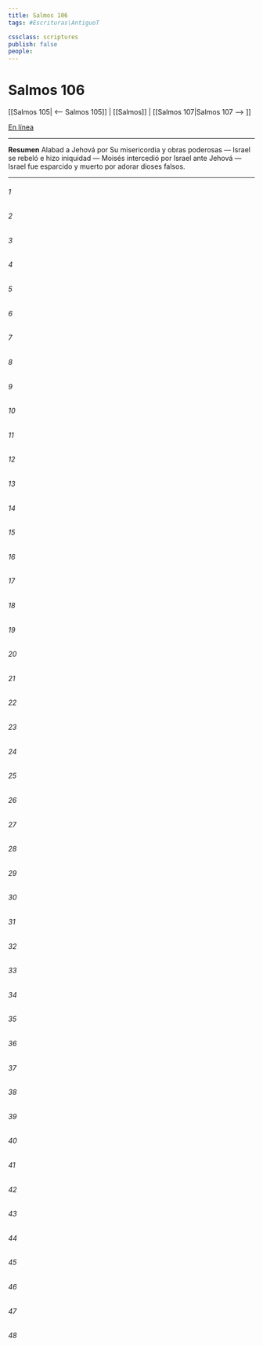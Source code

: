 ```yaml
---
title: Salmos 106
tags: #Escrituras\AntiguoT

cssclass: scriptures
publish: false
people:
---
```


# Salmos 106
[[Salmos 105| <-- Salmos 105]] | [[Salmos]] | [[Salmos 107|Salmos 107 --> ]]

[En línea](https://churchofjesuschrist.org/study/scriptures/ot/ps/106?lang=spa)

---
__Resumen__
Alabad a Jehová por Su misericordia y obras poderosas — Israel se rebeló e hizo iniquidad — Moisés intercedió por Israel ante Jehová — Israel fue esparcido y muerto por adorar dioses falsos.

---
###### 1 


###### 2 


###### 3 


###### 4 


###### 5 


###### 6 


###### 7 


###### 8 


###### 9 


###### 10 


###### 11 


###### 12 


###### 13 


###### 14 


###### 15 


###### 16 


###### 17 


###### 18 


###### 19 


###### 20 


###### 21 


###### 22 


###### 23 


###### 24 


###### 25 


###### 26 


###### 27 


###### 28 


###### 29 


###### 30 


###### 31 


###### 32 


###### 33 


###### 34 


###### 35 


###### 36 


###### 37 


###### 38 


###### 39 


###### 40 


###### 41 


###### 42 


###### 43 


###### 44 


###### 45 


###### 46 


###### 47 


###### 48 


